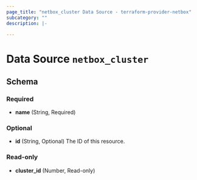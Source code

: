 ```yaml
---
page_title: "netbox_cluster Data Source - terraform-provider-netbox"
subcategory: ""
description: |-
  
---
```


# Data Source `netbox_cluster`





## Schema

### Required

- **name** (String, Required)

### Optional

- **id** (String, Optional) The ID of this resource.

### Read-only

- **cluster_id** (Number, Read-only)


